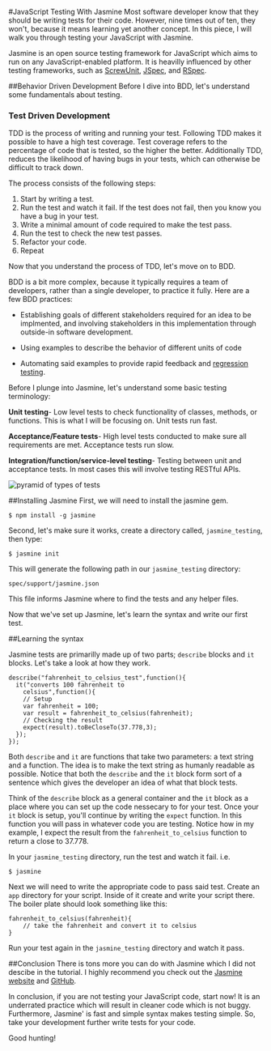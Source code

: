 #JavaScript Testing With Jasmine
Most software developer know that they should be writing tests for their code. However, nine times out of ten, they won't, because it means learning yet another concept. In this piece, I will walk you through testing your JavaScript with Jasmine.

Jasmine is an open source testing framework for JavaScript which aims to run on any JavaScript-enabled platform. It is heavilly influenced by other testing frameworks, such as [ScrewUnit](https://github.com/nkallen/screw-unit), [JSpec](https://github.com/liblime/jspec), and [RSpec](https://github.com/rspec/rspec).

##Behavior Driven Development
Before I dive into BDD, let's understand some fundamentals about testing. 

### Test Driven Development
TDD is the process of writing and running your test. Following TDD makes it possible to have a high test coverage. Test coverage refers to the percentage of code that is tested, so the higher the better. Additionally TDD, reduces the likelihood of having bugs in your tests, which can otherwise be difficult to track down.

The process consists of the following steps:

1. Start by writing a test.
2. Run the test and watch it fail. If the test does not fail, then you know you have a bug in your test.
3. Write a minimal amount of code required to make the test pass.
4. Run the test to check the new test passes.
5. Refactor your code.
6. Repeat

Now that you understand the process of TDD, let's move on to BDD.

BDD is a bit more complex, because it typically requires a team of developers, rather than a single developer, to practice it fully. Here are a few BDD practices:

* Establishing goals of different stakeholders required for an idea to be implmented, and involving stakeholders in this implementation through outside-in software development.

* Using examples to describe the behavior of different units of code

* Automating said examples to provide rapid feedback and [regression testing](https://en.wikipedia.org/wiki/Regression_testing).

Before I plunge into Jasmine, let's understand some basic testing terminology:

**Unit testing**- Low level tests to check functionality of classes, methods, or functions. This is what I will be focusing on. Unit tests run fast.

**Acceptance/Feature tests**- High level tests conducted to make sure all requirements are met. Acceptance tests run slow.

**Integration/function/service-level testing**- Testing between unit and acceptance tests. In most cases this will involve testing RESTful APIs.

![pyramid of types of tests](http://blog.codeclimate.com/images/posts/rails-testing-pyramid.png)


##Installing Jasmine
First, we will need to install the jasmine gem.

	$ npm install -g jasmine

Second, let's make sure it works, create a directory called, `jasmine_testing`, then type: 

	$ jasmine init

This will generate the following path in our `jasmine_testing` directory:

	spec/support/jasmine.json

This file informs Jasmine where to find the tests and any helper files.

Now that we've set up Jasmine, let's learn the syntax and write our first test.

##Learning the syntax

Jasmine tests are primarilly made up of two parts; `describe` blocks and `it` blocks. Let's take a look at how they work.

	describe("fahrenheit_to_celsius_test",function(){
	  it("converts 100 fahrenheit to 			
	  	celsius",function(){
		// Setup
	    var fahrenheit = 100;
    	var result = fahrenheit_to_celsius(fahrenheit);
	    // Checking the result
    	expect(result).toBeCloseTo(37.778,3);
	  });
	});
	
Both `describe` and `it` are functions that take two parameters: a text string and a function. The idea is to make the text string as humanly readable as possible. Notice that both the `describe` and the `it` block form sort of a sentence which gives the developer an idea of what that block tests.

Think of the `describe` block as a general container and the `it` block as a place where you can set up the code nessecary to for your test. Once your `it` block is setup, you'll continue by writing the `expect` function. In this function you will pass in whatever code you are testing. Notice how in my example, I expect the result from the `fahrenheit_to_celsius` function to return a close to 37.778.

In your `jasmine_testing` directory, run the test and watch it fail. i.e.

	$ jasmine
	
Next we will need to write the appropriate code to pass said test. Create an `app` directory for your script. Inside of it create and write your script there. The boiler plate should look something like this:

	fahrenheit_to_celsius(fahrenheit){
    	// take the fahrenheit and convert it to celsius
	}
	
Run your test again in the `jasmine_testing` directory and watch it pass.

##Conclusion
There is tons more you can do with Jasmine which I did not descibe in the tutorial. I highly recommend you check out the [Jasmine website](http://jasmine.github.io/) and [GitHub](https://github.com/jasmine/jasmine).

In conclusion, if you are not testing your JavaScript code, start now! It is an underrated practice which will result in cleaner code which is not buggy. Furthermore, Jasmine' is fast and simple syntax makes testing simple. So, take your development further write tests for your code. 

Good hunting!
